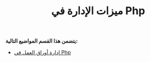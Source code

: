 ﻿---
title: ميزات الإدارة في Php
type: docs
weight: 20
url: /ar/java/management-features-in-php/
---
**يتضمن هذا القسم المواضيع التالية:**

- [إدارة أوراق العمل في Php](/cells/ar/java/managing-worksheets-in-php/)
